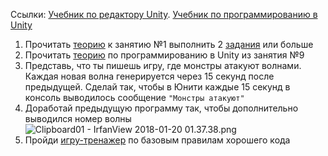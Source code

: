 Ссылки: [Учебник по редактору Unity](http://unity3d.unium.ru/). [Учебник по программированию в Unity](https://github.com/UniumGames/Lessons)

1. Прочитать [теорию](http://unity3d.unium.ru/lessons/lesson1/index.html#intro) к занятию №1 выполнить 2 [задания](http://unity3d.unium.ru/lessons/lesson1/tasks.html) или больше
2. Прочитать [теорию](https://github.com/UniumGames/Lessons/tree/master/09) по программированию в Unity из занятия №9
3. Представь, что ты пишешь игру, где монстры атакуют волнами. Каждая новая волна генерируется через 15 секунд после предыдущей. Сделай так, чтобы в Юнити каждые 15 секунд в консоль выводилось сообщение `"Монстры атакуют"`
4. Доработай предыдущую программу так, чтобы дополнительно выводился номер волны![Clipboard01 - IrfanView 2018-01-20 01.37.38.png](https://api.monosnap.com/rpc/file/download?id=6iAHZRUk8f5PPirFovHYGQh5yBxWVv)
5. Пройди [игру-тренажер](https://cleancodegame.github.io/) по базовым правилам хорошего кода